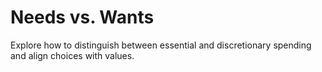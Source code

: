 # Needs vs. Wants

Explore how to distinguish between essential and discretionary spending and align choices with values.